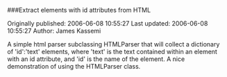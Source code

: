 ###Extract elements with id attributes from HTML

Originally published: 2006-06-08 10:55:27
Last updated: 2006-06-08 10:55:27
Author: James Kassemi

A simple html parser subclassing HTMLParser that will collect a dictionary of 'id':'text' elements, where 'text' is the text contained within an element with an id attribute, and 'id' is the name of the element. A nice demonstration of using the HTMLParser class.